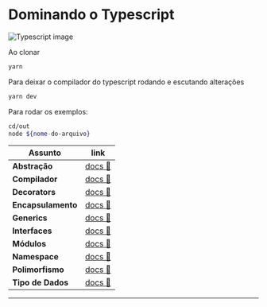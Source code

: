 # Dominando o Typescript

<img src="https://miro.medium.com/v2/resize:fit:1358/1*moJeTvW97yShLB7URRj5Kg.png" alt="Typescript image"/>

Ao clonar

```bash
yarn
```

Para deixar o compilador do typescript rodando e escutando alterações

```bash
yarn dev
```

Para rodar os exemplos:

```bash
cd/out
node ${nome-do-arquivo}
```

| Assunto           |  link |
| --------------------------- | ------------------------------------------------------------ |
| **Abstração**        |  [docs 📑](https://github.com/ValberJunior/Learn-Typescript/blob/master/files/Abstra%C3%A7%C3%A3o.pdf) |
| **Compilador**       |  [docs 📑](https://github.com/ValberJunior/Learn-Typescript/blob/master/files/Compilador%2BTypeScript.pdf) |
| **Decorators**       |  [docs 📑](https://github.com/ValberJunior/Learn-Typescript/blob/master/files/Decorators.pdf) |
| **Encapsulamento**       |  [docs 📑](https://github.com/ValberJunior/Learn-Typescript/blob/master/files/Encapsulamento.pdf) |
| **Generics**       |  [docs 📑](https://github.com/ValberJunior/Learn-Typescript/blob/master/files/Generics.pdf) |
| **Interfaces**    |  [docs 📑](https://github.com/ValberJunior/Learn-Typescript/blob/master/files/Interfaces.pdf) |
| **Módulos**        | [docs 📑](https://github.com/ValberJunior/Learn-Typescript/blob/master/files/M%C3%B3dulos.pdf) |
| **Namespace**        |  [docs 📑](https://github.com/ValberJunior/Learn-Typescript/blob/master/files/Namespaces.pdf) |
| **Polimorfismo**        |  [docs 📑](https://github.com/ValberJunior/Learn-Typescript/blob/master/files/Polimorfismo.pdf) |
| **Tipo de Dados**        |  [docs 📑](https://github.com/ValberJunior/Learn-Typescript/blob/master/files/Tipos%2Bde%2BDados.pdf) |


---
